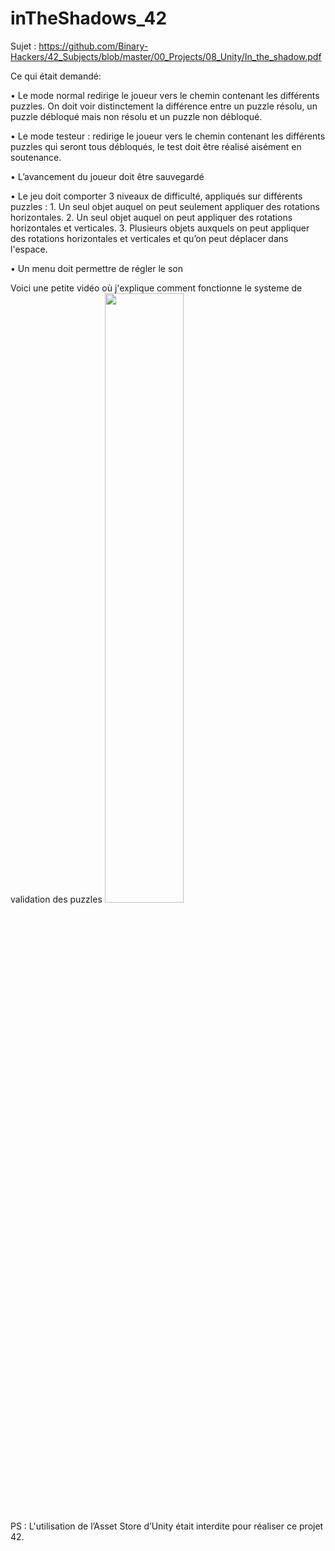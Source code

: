 # inTheShadows_42

Sujet : https://github.com/Binary-Hackers/42_Subjects/blob/master/00_Projects/08_Unity/In_the_shadow.pdf

Ce qui était demandé:

• Le mode normal redirige le joueur vers le chemin contenant les différents
puzzles. On doit voir distinctement la différence entre un puzzle résolu, un puzzle
débloqué mais non résolu et un puzzle non débloqué.

• Le mode testeur : redirige le joueur vers le chemin contenant les différents puzzles
qui seront tous débloqués, le test doit être réalisé aisément en soutenance.

• L’avancement du joueur doit être sauvegardé

• Le jeu doit comporter 3 niveaux de difficulté, appliqués sur différents puzzles :
       1. Un seul objet auquel on peut seulement appliquer des rotations horizontales.
       2. Un seul objet auquel on peut appliquer des rotations horizontales et verticales.
       3. Plusieurs objets auxquels on peut appliquer des rotations horizontales et verticales
       et qu’on peut déplacer dans l'espace.

• Un menu doit permettre de régler le son


Voici une petite vidéo où j'explique comment fonctionne le systeme de validation des puzzles [<img src="https://img.youtube.com/vi/oE7jyBUSqAk/maxresdefault.jpg" width="50%">](https://youtu.be/oE7jyBUSqAk)


PS :  L'utilisation de l’Asset Store d’Unity était interdite pour réaliser ce projet 42.

